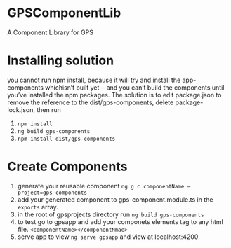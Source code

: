 # GPSComponentLib
A Component Library for GPS
# Installing solution
you cannot run npm install, because it will try and install the app-components whichisn’t built yet — and you can’t build the components until you’ve installed the npm packages. The solution is to edit package.json to remove the reference to the dist/gps-components, delete package-lock.json, then run
1. `npm install`
1. `ng build gps-components`
1. `npm install dist/gps-components`
# Create Components
1. generate your reusable component `ng g c componentName — project=gps-components`
1. add your generated component to gps-component.module.ts  in the `exports` array.
1. in the root of gpsprojects directory run `ng build gps-components` 
1. to test go to gpsapp and add your componets elements tag to any html file. `<componentName></componentNmae>`
1. serve app to view `ng serve gpsapp` and view at localhost:4200
